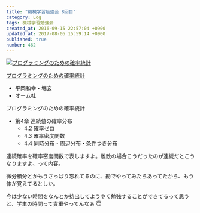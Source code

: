 ```yaml
---
title: "機械学習勉強会 8回目"
category: Log
tags: 機械学習勉強会
created_at: 2016-09-15 22:57:04 +0900
updated_at: 2017-08-06 15:59:14 +0900
published: true
number: 462
---
```


<div class="asin"><div class="asin-image"><a href="https://www.amazon.co.jp/exec/obidos/ASIN/B01IGW5CJ2/nownabe0c-22/"><img src="http://images-jp.amazon.com/images/P/B01IGW5CJ2.09._SL160_.jpg" alt="プログラミングのための確率統計" title="プログラミングのための確率統計"></a></div><div class="asin-detail"><p><a href="https://www.amazon.co.jp/exec/obidos/ASIN/B01IGW5CJ2/nownabe0c-22/">プログラミングのための確率統計</a></p><ul><li>平岡和幸・堀玄</li><li>オーム社</li></ul></div></div>

プログラミングのための確率統計

* 第4章 連続値の確率分布
    * 4.2 確率ゼロ
    * 4.3 確率密度関数
    * 4.4 同時分布・周辺分布・条件つき分布

連続確率を確率密度関数で表しますよ。離散の場合こうだったのが連続だとこうなりますよ、って内容。

微分積分とかもうさっぱり忘れてるのに、勘でやってみたらあってたから、もう体が覚えてるとしか。

今は少ない時間をなんとか捻出してようやく勉強することができてるって思うと、学生の時間って貴重やってんなぁ :innocent: 

